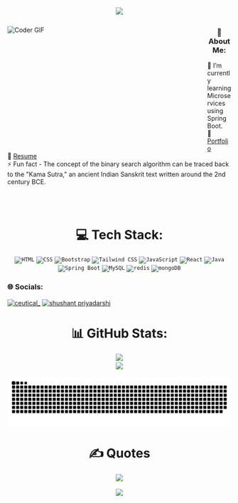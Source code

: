 <h1 align="center">
    <img src="https://readme-typing-svg.herokuapp.com/?font=Righteous&size=35&center=true&vCenter=true&width=500&height=70&duration=4000&lines=Hi+There!+👋;+I'm+Shushant+Priyadarshi!;" />
</h1>


<img alt="Coder GIF" height=280 width=450  align="left" src="https://github.com/Shushant-Priyadarshi/Shushant-Priyadarshi/assets/148479955/e03d694f-27ff-400d-b85d-66d3de13f01e"  />
<div align="center">
  
### 💫 About Me:
</div>
🌱 I’m currently learning Microservices using Spring Boot.<br> 💼 <a href="https://portfolio-0-01.vercel.app/" target="_blank">Portfolio</a> <br>
📝 <a href="https://drive.google.com/file/d/1l2muLu7ZlmMIpcG9ZWKiMUs-XADNkRRM/view?usp=sharing" target="_blank">Resume</a><br>
⚡ Fun fact - The concept of the binary search algorithm can be traced back to the "Kama Sutra," an ancient Indian Sanskrit text written around the 2nd century BCE.<br>
<br><br>

<div align="center">
    
  <br>
      
# 💻 Tech Stack:

</div>


<div align="center">
	<code><img width="65" src="https://user-images.githubusercontent.com/25181517/192158954-f88b5814-d510-4564-b285-dff7d6400dad.png" alt="HTML" title="HTML"/></code>
	<code><img width="65" src="https://user-images.githubusercontent.com/25181517/183898674-75a4a1b1-f960-4ea9-abcb-637170a00a75.png" alt="CSS" title="CSS"/></code>
	<code><img width="65" src="https://user-images.githubusercontent.com/25181517/183898054-b3d693d4-dafb-4808-a509-bab54cf5de34.png" alt="Bootstrap" title="Bootstrap"/></code>
	<code><img width="65" src="https://user-images.githubusercontent.com/25181517/202896760-337261ed-ee92-4979-84c4-d4b829c7355d.png" alt="Tailwind CSS" title="Tailwind CSS"/></code>
	<code><img width="65" src="https://user-images.githubusercontent.com/25181517/117447155-6a868a00-af3d-11eb-9cfe-245df15c9f3f.png" alt="JavaScript" title="JavaScript"/></code>
	<code><img width="65" src="https://user-images.githubusercontent.com/25181517/183897015-94a058a6-b86e-4e42-a37f-bf92061753e5.png" alt="React" title="React"/></code>
	<code><img width="65" src="https://user-images.githubusercontent.com/25181517/117201156-9a724800-adec-11eb-9a9d-3cd0f67da4bc.png" alt="Java" title="Java"/></code>
	<code><img width="65" src="https://user-images.githubusercontent.com/25181517/183891303-41f257f8-6b3d-487c-aa56-c497b880d0fb.png" alt="Spring Boot" title="Spring Boot"/></code>
	<code><img width="65" src="https://user-images.githubusercontent.com/25181517/183896128-ec99105a-ec1a-4d85-b08b-1aa1620b2046.png" alt="MySQL" title="MySQL"/></code>
	<code><img width="65" src="https://user-images.githubusercontent.com/25181517/182884894-d3fa6ee0-f2b4-4960-9961-64740f533f2a.png" alt="redis" title="redis"/></code>
	<code><img width="65" src="https://user-images.githubusercontent.com/25181517/182884177-d48a8579-2cd0-447a-b9a6-ffc7cb02560e.png" alt="mongoDB" title="mongoDB"/></code>
</div>






### 🌐 Socials:
<p align="left">
<a href="https://twitter.com/ceutical_" target="blank"><img align="center" src="https://raw.githubusercontent.com/rahuldkjain/github-profile-readme-generator/master/src/images/icons/Social/twitter.svg" alt="ceutical_" height="30" width="40" /></a>
<a href="https://www.linkedin.com/in/shushant-priyadarshi/" target="blank"><img align="center" src="https://raw.githubusercontent.com/rahuldkjain/github-profile-readme-generator/master/src/images/icons/Social/linked-in-alt.svg" alt="shushant priyadarshi" height="30" width="40" /></a>

</p>

<div align="center">





 

# 📊 GitHub Stats:

![](https://github-readme-streak-stats.herokuapp.com/?user=Shushant-Priyadarshi&theme=synthwave&hide_border=false)<br/>
![](https://github-readme-stats.vercel.app/api/top-langs/?username=Shushant-Priyadarshi&theme=synthwave&hide_border=false&include_all_commits=false&count_private=false&layout=compact)



  

  <img alt="snake eating my contributions" src="https://raw.githubusercontent.com/salesp07/salesp07/output/github-contribution-grid-snake.svg" />


  


# ✍️ Quotes
![](https://quotes-github-readme.vercel.app/api?type=horizontal&theme=tokyonight)



[![](https://visitcount.itsvg.in/api?id=Shushant-Priyadarshi&icon=0&color=0)](https://visitcount.itsvg.in)

</div>

